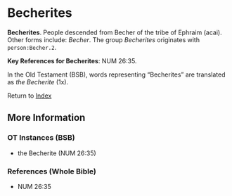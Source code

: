 # Becherites
**Becherites**. 
People descended from Becher of the tribe of Ephraim (acai). 
Other forms include: 
*Becher*. 
The group _Becherites_ originates with `person:Becher.2`. 


**Key References for Becherites**: 
NUM 26:35. 


In the Old Testament (BSB), words representing “Becherites” are translated as 
*the Becherite* (1x). 




Return to [Index](00-Index.md)

## More Information

### OT Instances (BSB)

* the Becherite (NUM 26:35)



### References (Whole Bible)

* NUM 26:35



